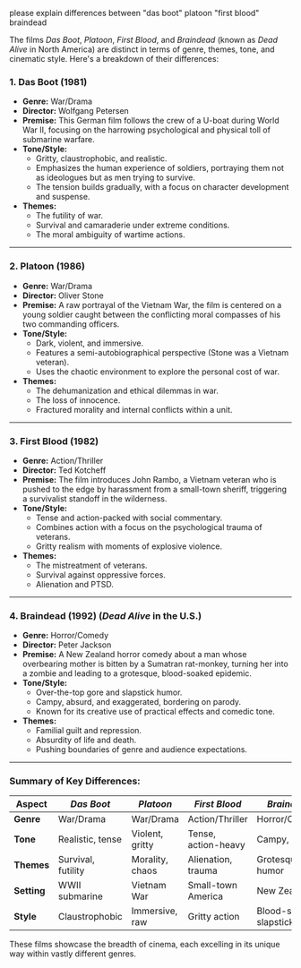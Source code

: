 please explain differences between "das boot" platoon "first blood" braindead

The films *Das Boot*, *Platoon*, *First Blood*, and *Braindead* (known as *Dead Alive* in North America) are distinct in terms of genre, themes, tone, and cinematic style. Here's a breakdown of their differences:

### **1. Das Boot (1981)**  
- **Genre:** War/Drama  
- **Director:** Wolfgang Petersen  
- **Premise:** This German film follows the crew of a U-boat during World War II, focusing on the harrowing psychological and physical toll of submarine warfare.  
- **Tone/Style:**  
  - Gritty, claustrophobic, and realistic.  
  - Emphasizes the human experience of soldiers, portraying them not as ideologues but as men trying to survive.  
  - The tension builds gradually, with a focus on character development and suspense.  
- **Themes:**  
  - The futility of war.  
  - Survival and camaraderie under extreme conditions.  
  - The moral ambiguity of wartime actions.  

---

### **2. Platoon (1986)**  
- **Genre:** War/Drama  
- **Director:** Oliver Stone  
- **Premise:** A raw portrayal of the Vietnam War, the film is centered on a young soldier caught between the conflicting moral compasses of his two commanding officers.  
- **Tone/Style:**  
  - Dark, violent, and immersive.  
  - Features a semi-autobiographical perspective (Stone was a Vietnam veteran).  
  - Uses the chaotic environment to explore the personal cost of war.  
- **Themes:**  
  - The dehumanization and ethical dilemmas in war.  
  - The loss of innocence.  
  - Fractured morality and internal conflicts within a unit.  

---

### **3. First Blood (1982)**  
- **Genre:** Action/Thriller  
- **Director:** Ted Kotcheff  
- **Premise:** The film introduces John Rambo, a Vietnam veteran who is pushed to the edge by harassment from a small-town sheriff, triggering a survivalist standoff in the wilderness.  
- **Tone/Style:**  
  - Tense and action-packed with social commentary.  
  - Combines action with a focus on the psychological trauma of veterans.  
  - Gritty realism with moments of explosive violence.  
- **Themes:**  
  - The mistreatment of veterans.  
  - Survival against oppressive forces.  
  - Alienation and PTSD.  

---

### **4. Braindead (1992)** (*Dead Alive* in the U.S.)  
- **Genre:** Horror/Comedy  
- **Director:** Peter Jackson  
- **Premise:** A New Zealand horror comedy about a man whose overbearing mother is bitten by a Sumatran rat-monkey, turning her into a zombie and leading to a grotesque, blood-soaked epidemic.  
- **Tone/Style:**  
  - Over-the-top gore and slapstick humor.  
  - Campy, absurd, and exaggerated, bordering on parody.  
  - Known for its creative use of practical effects and comedic tone.  
- **Themes:**  
  - Familial guilt and repression.  
  - Absurdity of life and death.  
  - Pushing boundaries of genre and audience expectations.  

---

### **Summary of Key Differences:**  
| Aspect                | *Das Boot*          | *Platoon*           | *First Blood*        | *Braindead*          |
|-----------------------|---------------------|---------------------|---------------------|---------------------|
| **Genre**             | War/Drama          | War/Drama          | Action/Thriller     | Horror/Comedy       |
| **Tone**              | Realistic, tense   | Violent, gritty     | Tense, action-heavy | Campy, absurd       |
| **Themes**            | Survival, futility | Morality, chaos     | Alienation, trauma  | Grotesque humor     |
| **Setting**           | WWII submarine     | Vietnam War         | Small-town America  | New Zealand         |
| **Style**             | Claustrophobic     | Immersive, raw      | Gritty action       | Blood-soaked slapstick |

These films showcase the breadth of cinema, each excelling in its unique way within vastly different genres.

